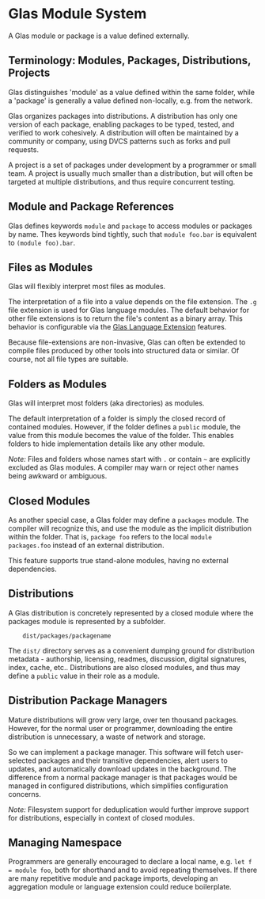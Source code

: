 # Glas Module System

A Glas module or package is a value defined externally.

## Terminology: Modules, Packages, Distributions, Projects

Glas distinguishes 'module' as a value defined within the same folder, while a 'package' is generally a value defined non-locally, e.g. from the network. 

Glas organizes packages into distributions. A distribution has only one version of each package, enabling packages to be typed, tested, and verified to work cohesively. A distribution will often be maintained by a community or company, using DVCS patterns such as forks and pull requests.

A project is a set of packages under development by a programmer or small team. A project is usually much smaller than a distribution, but will often be targeted at multiple distributions, and thus require concurrent testing.

## Module and Package References

Glas defines keywords `module` and `package` to access modules or packages by name. Thes keywords bind tightly, such that `module foo.bar` is equivalent to `(module foo).bar`. 

## Files as Modules

Glas will flexibly interpret most files as modules.

The interpretation of a file into a value depends on the file extension. The `.g` file extension is used for Glas language modules. The default behavior for other file extensions is to return the file's content as a binary array. This behavior is configurable via the [Glas Language Extension](GlasLangExt.md) features. 

Because file-extensions are non-invasive, Glas can often be extended to compile files produced by other tools into structured data or similar. Of course, not all file types are suitable.

## Folders as Modules

Glas will interpret most folders (aka directories) as modules.

The default interpretation of a folder is simply the closed record of contained modules. However, if the folder defines a `public` module, the value from this module becomes the value of the folder. This enables folders to hide implementation details like any other module.

*Note:* Files and folders whose names start with `.` or contain `~` are explicitly excluded as Glas modules. A compiler may warn or reject other names being awkward or ambiguous.

## Closed Modules

As another special case, a Glas folder may define a `packages` module. The compiler will recognize this, and use the module as the implicit distribution within the folder. That is, `package foo` refers to the local `module packages.foo` instead of an external distribution. 

This feature supports true stand-alone modules, having no external dependencies.

## Distributions

A Glas distribution is concretely represented by a closed module where the packages module is represented by a subfolder.

        dist/packages/packagename

The `dist/` directory serves as a convenient dumping ground for distribution metadata - authorship, licensing, readmes, discussion, digital signatures, index, cache, etc.. Distributions are also closed modules, and thus may define a `public` value in their role as a module.

## Distribution Package Managers

Mature distributions will grow very large, over ten thousand packages. However, for the normal user or programmer, downloading the entire distribution is unnecessary, a waste of network and storage.

So we can implement a package manager. This software will fetch user-selected packages and their transitive dependencies, alert users to updates, and automatically download updates in the background. The difference from a normal package manager is that packages would be managed in configured distributions, which simplifies configuration concerns.

*Note:* Filesystem support for deduplication would further improve support for distributions, especially in context of closed modules.

## Managing Namespace

Programmers are generally encouraged to declare a local name, e.g. `let f = module foo`, both for shorthand and to avoid repeating themselves. If there are many repetitive module and package imports, developing an aggregation module or language extension could reduce boilerplate.

